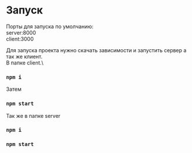 # Запуск

Порты для запуска по умолчанию: \
server:8000 \
client:3000


Для запуска проекта нужно скачать зависимости и запустить сервер а так же клиент.\
В папке client.\

### `npm i`

Затем 

### `npm start`

Так же в папке server


### `npm i`
### `npm start`


